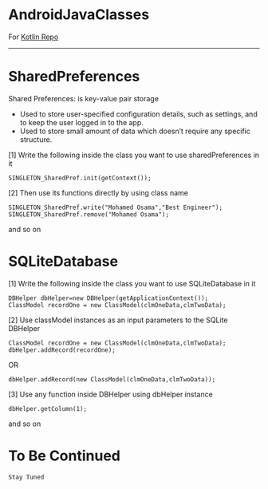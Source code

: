 AndroidJavaClasses<a name="TOP"></a>
===================
For [Kotlin Repo](https://github.com/mossssama/AndroidKotlinClasses)

- - - - 
# SharedPreferences #
Shared Preferences: is key-value pair storage
- Used to store user-specified configuration details, such as settings, and to keep the user logged in to the app.
- Used to store small amount of data which doesn’t require any specific structure.

[1] Write the following inside the class you want to use sharedPreferences in it

    SINGLETON_SharedPref.init(getContext());

[2] Then use its functions directly by using class name

    SINGLETON_SharedPref.write("Mohamed Osama","Best Engineer");
    SINGLETON_SharedPref.remove("Mohamed Osama");
    
and so on

# SQLiteDatabase #
[1] Write the following inside the class you want to use SQLiteDatabase in it

    DBHelper dbHelper=new DBHelper(getApplicationContext());
    ClassModel recordOne = new ClassModel(clmOneData,clmTwoData);
    
[2] Use classModel instances as an input parameters to the SQLite DBHelper

    ClassModel recordOne = new ClassModel(clmOneData,clmTwoData);
    dbHelper.addRecord(recordOne);
    
OR    
   
    dbHelper.addRecord(new ClassModel(clmOneData,clmTwoData));
    
[3] Use any function inside DBHelper using dbHelper instance

    dbHelper.getColumn(1);
    
and so on



# To Be Continued #

    Stay Tuned


